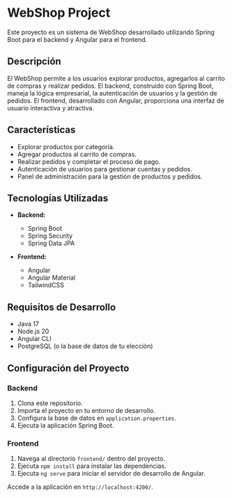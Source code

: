 # WebShop Project

Este proyecto es un sistema de WebShop desarrollado utilizando Spring Boot para el backend y Angular para el frontend.

## Descripción

El WebShop permite a los usuarios explorar productos, agregarlos al carrito de compras y realizar pedidos. El backend, construido con Spring Boot, maneja la lógica empresarial, la autenticación de usuarios y la gestión de pedidos. El frontend, desarrollado con Angular, proporciona una interfaz de usuario interactiva y atractiva.

## Características

- Explorar productos por categoría.
- Agregar productos al carrito de compras.
- Realizar pedidos y completar el proceso de pago.
- Autenticación de usuarios para gestionar cuentas y pedidos.
- Panel de administración para la gestión de productos y pedidos.

## Tecnologías Utilizadas

- **Backend:**
  - Spring Boot
  - Spring Security
  - Spring Data JPA

- **Frontend:**
  - Angular
  - Angular Material
  - TailwindCSS

## Requisitos de Desarrollo

- Java 17
- Node.js 20
- Angular CLI
- PostgreSQL (o la base de datos de tu elección)

## Configuración del Proyecto

### Backend

1. Clona este repositorio.
2. Importa el proyecto en tu entorno de desarrollo.
3. Configura la base de datos en `application.properties`.
4. Ejecuta la aplicación Spring Boot.

### Frontend

1. Navega al directorio `frontend/` dentro del proyecto.
2. Ejecuta `npm install` para instalar las dependencias.
3. Ejecuta `ng serve` para iniciar el servidor de desarrollo de Angular.

Accede a la aplicación en `http://localhost:4200/`.